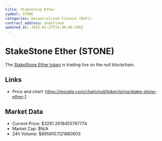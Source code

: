 ```yaml
---
title: StakeStone Ether
symbol: STONE
categories: Decentralized Finance (DeFi)
contract_address: undefined
updated_at: 2025-01-27T14:49:08.596Z
---
```


# StakeStone Ether (STONE)
The [StakeStone Ether token](https://moralis.com/chain/null/token/price/stake-stone-ether-1) is trading live on the null blockchain.

## Links
- Price and chart: https://moralis.com/chain/null/token/price/stake-stone-ether-1

## Market Data
- Current Price: $3291.2618455797774
- Market Cap: $N/A
- 24h Volume: $895810.1121880603
